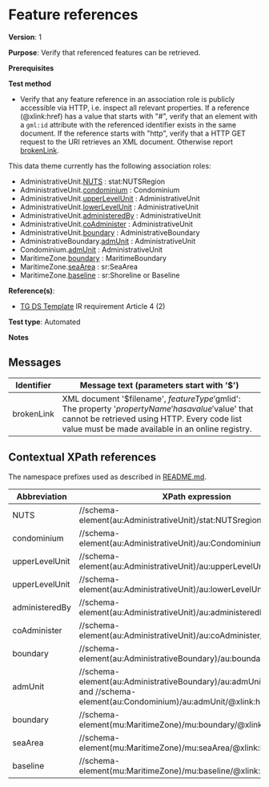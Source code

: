 # Feature references

**Version**: 1

**Purpose**: Verify that referenced features can be retrieved.

**Prerequisites**

**Test method**

* Verify that any feature reference in an association role is publicly accessible via HTTP, i.e. inspect all relevant properties. If a reference (@xlink:href) has a value that starts with "#", verify that an element with a `gml:id` attribute with the referenced identifier exists in the same document. If the reference starts with "http", verify that a HTTP GET request to the URI retrieves an XML document. Otherwise report [brokenLink](#brokenLink).

This data theme currently has the following association roles:

* AdministrativeUnit.[NUTS](#NUTS) : stat:NUTSRegion
* AdministrativeUnit.[condominium](#condominium) : Condominium
* AdministrativeUnit.[upperLevelUnit](#upperLevelUnit) : AdministrativeUnit
* AdministrativeUnit.[lowerLevelUnit](#lowerLevelUnit) : AdministrativeUnit
* AdministrativeUnit.[administeredBy](#administeredBy) : AdministrativeUnit
* AdministrativeUnit.[coAdminister](#coAdminister) : AdministrativeUnit
* AdministrativeUnit.[boundary](#boundary) : AdministrativeBoundary
* AdministrativeBoundary.[admUnit](#admUnit) : AdministrativeUnit
* Condominium.[admUnit](#admUnit) : AdministrativeUnit
* MaritimeZone.[boundary](#MaritimeBoundary) : MaritimeBoundary
* MaritimeZone.[seaArea](#seaArea) : sr:SeaArea
* MaritimeZone.[baseline](#baseline) : sr:Shoreline or Baseline


**Reference(s)**: 

* [TG DS Template](http://inspire.ec.europa.eu/id/ats/data-au/3.1/au-ia/README#ref_TG_DS_tmpl) IR requirement Article 4 (2)

**Test type**: Automated

**Notes**

## Messages

Identifier  |  Message text (parameters start with '$')
---------------------------------------------------------- | -------------------------------------------------------------------------
brokenLink <a name="brokenLink"/>  |  XML document '$filename', $featureType '$gmlid': The property '$propertyName' has a value '$value' that cannot be retrieved using HTTP. Every code list value must be made available in an online registry. 

## Contextual XPath references

The namespace prefixes used as described in [README.md](http://inspire.ec.europa.eu/id/ats/data-au/3.1/au-ia/README#namespaces).

Abbreviation                                               |  XPath expression
---------------------------------------------------------- | -------------------------------------------------------------------------
NUTS <a name ="NUTS"></a>	| //schema-element(au:AdministrativeUnit)/stat:NUTSregion/@xlink:href
condominium <a name ="condominium"></a>	| //schema-element(au:AdministrativeUnit)/au:Condominium/@xlink:href
upperLevelUnit <a name ="upperLevelUnit"></a>	| //schema-element(au:AdministrativeUnit)/au:upperLevelUnit/@xlink:href
upperLevelUnit <a name ="lowerLevelUnit"></a>	| //schema-element(au:AdministrativeUnit)/au:lowerLevelUnit/@xlink:href
administeredBy <a name ="administeredBy"></a>	| //schema-element(au:AdministrativeUnit)/au:administeredBy/@xlink:href
coAdminister <a name ="coAdminister"></a>	| //schema-element(au:AdministrativeUnit)/au:coAdminister/@xlink:href
boundary <a name ="boundary"></a>	| //schema-element(au:AdministrativeBoundary)/au:boundary/@xlink:href
admUnit <a name ="admUnit"></a>	| //schema-element(au:AdministrativeBoundary)/au:admUnit/@xlink:href and //schema-element(au:Condominium)/au:admUnit/@xlink:href
boundary <a name ="MaritimeBoundary"></a>	| //schema-element(mu:MaritimeZone)/mu:boundary/@xlink:href
seaArea <a name ="seaArea"></a>	| //schema-element(mu:MaritimeZone)/mu:seaArea/@xlink:href
baseline <a name ="baseline"></a>	| //schema-element(mu:MaritimeZone)/mu:baseline/@xlink:href
